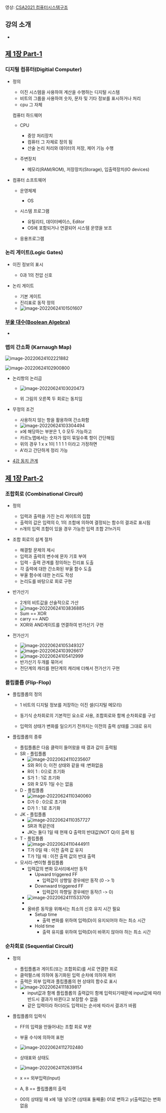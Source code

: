 영상: [CSA2021 컴퓨터시스템구조](https://www.youtube.com/playlist?list=PLc8fQ-m7b1hCHTT7VH2oo0Ng7Et096dYc)

## 강의 소개
- 

## [제 1장 Part-1](https://www.youtube.com/watch?v=SG89LOgT7Vc&list=PLc8fQ-m7b1hCHTT7VH2oo0Ng7Et096dYc&index=2)

### 디지털 컴퓨터(Digitial Computer)

- 정의

  - 이진 시스템을 사용하여 계산을 수행하는 디지털 시스템
  - 비트의 그룹을 사용하여 숫자, 문자 및 기타 정보를 표시하거나 처리
  - cpu 그 자체

  컴퓨터 하드웨어

  - CPU
    - 중앙 처리장치
    - 컴퓨터 그 자체로 정의 됨
    - 산술 논리 처리와 데이터의 저장, 제어 기능 수행

  - 주변장치
    - 메모리(RAM/ROM), 저장장치(Storage), 입출력장치(IO devices)

- 컴퓨터 소프트웨어

  - 운영체제
    - OS

  - 시스템 프로그램
    - 유틸리티, 데이터베이스, Editor
    - OS에 포함되거나 연결되어 시스템 운영을 보조

  - 응용프로그램


### 논리 게이트(Logic Gates)
- 이진 정보의 표시 
  - 0과 1의 전압 신호

- 논리 게이트
  - 기본 게이트
  - 진리표로 동작 정의
  - ![image-20220624101501607](1장-디지털-논리-회로-및-강의소개.assets\image-20220624101501607.png)


### [부울 대수(Boolean Algebra)](/이산-수학/명제,추론,귀납,부울대수/부울-대수.md)

- 

### 맵의 간소화 (Karnaugh Map)

![image-20220624102221882](1장-디지털-논리-회로-및-강의소개.assets\image-20220624102221882.png)

![image-20220624102900800](1장-디지털-논리-회로-및-강의소개.assets\image-20220624102900800.png)

- 논리항의 논리곱

  - ![image-20220624103020473](1장-디지털-논리-회로-및-강의소개.assets\image-20220624103020473.png)

  - 위 그림의 오른쪽 두 회로는 동치임

- 무정의 조건
  - 사용하지 않는 항을 활용하여 간소화함
  - ![image-20220624103304494](1장-디지털-논리-회로-및-강의소개.assets\image-20220624103304494.png)
  - x에 해당하는 부분은 1, 0 모두 가능하고
  - 카르노맵에서는 숫자가 많이 묶일수록 항이 간단해짐
  - 위의 경우 1 x x 1이 1 1 1 1 이라고 가정하면
  - A'라고 간단하게 정리 가능

- [4강 동치 관계](/이산-수학/이산수학-기초/동치-관계.md)

## [제 1장 Part-2](https://www.youtube.com/watch?v=gn5z3Un_qqM&list=PLc8fQ-m7b1hCHTT7VH2oo0Ng7Et096dYc&index=3)

### 조합회로 (Combinational Circuit)
- 정의
  - 입력과 출력을 가진 논리 게이트의 집합
  - 출력의 값은 입력의 0, 1의 조합에 의하여 결정되는 함수의 결과로 표시됨
  - n개의 입력 조합이 있을 경우 가능한 입력 조합 2!!n가지

- 조합 회로의 설계 절차
  - 해결할 문제의 제시
  - 입력과 출력의 변수에 문자 기호 부여
  - 입력 - 출력 관계를 정의하는 진리표 도출
  - 각 출력에 대한 간소화된 부울 함수 도출
  - 부울 함수에 대한 논리도 작성
  - 논리도를 바탕으로 회로 구현

- 반가산기
  - 2개의 비트값을 산술적으로 가산
  - ![image-20220624103836885](1장-디지털-논리-회로-및-강의소개.assets\image-20220624103836885.png)
  - Sum == XOR
  - carry == AND
  - XOR와 AND게이트를 연결하여 반가산기 구현

- 전가산기
  - ![image-20220624105349327](1장-디지털-논리-회로-및-강의소개.assets\image-20220624105349327.png)
  - ![image-20220624103926617](1장-디지털-논리-회로-및-강의소개.assets\image-20220624103926617.png)
  - ![image-20220624105412999](1장-디지털-논리-회로-및-강의소개.assets\image-20220624105412999.png)
  - 반가산기 두개를 묶어서
  - 전단계의 캐리를 현단계의 캐리에 더해서 전가산기 구현 


### 플립플롭 (Flip-Flop)

- 플립플롭의 정의

  - 1 비트의 디지털 정보를 저장하는 이진 셀(디지털 메모리)	

  - 동기식 순차회로의 기본적인 요소로 사용, 조합회로와 함께 순차회로를 구성
  - 입력의 상태가 변화를 일으키기 전까지는 이전의 출력 상태를 그대로 유지

- 플립플롭의 종류

  - 플립플롭은 다음 클럭이 들어왔을 때 결과 값이 출력됨
  - SR - 플립플롭
    - ![image-20220624110235607](1장-디지털-논리-회로-및-강의소개.assets\image-20220624110235607.png)
    - S와 R이 0; 이전 상태와 같을 때 :변화없음
    - R이 1 : 0으로 초기화
    - S가 1 : 1로 초기화
    - S와 R 모두 1일 수는 없음
  - D - 플립플롭
    - ![image-20220624110340060](1장-디지털-논리-회로-및-강의소개.assets\image-20220624110340060.png)
    - D가 0 : 0으로 초기화
    - D가 1 : 1로 초기화
  - JK - 플립플롭
    - ![image-20220624110357727](1장-디지털-논리-회로-및-강의소개.assets\image-20220624110357727.png)
    - SR과 똑같은데
    - JK는 둘다 1일 때 현재 Q 출력의 반대값(NOT Q)이 출력 됨
  - T - 플립플롭
    - ![image-20220624110444911](1장-디지털-논리-회로-및-강의소개.assets\image-20220624110444911.png)
    - T가 0일 때 : 이전 출력 값 유지
    - T가 1일 때 : 이전 출력 값의 반대 출력
  - 모서리-변이형 플립플롭
    - 입력값의 변화 모서리에서만 동작
      - Upward triggered FF
        - 입력값이 상향일 경우에만 동작 (0 -> 1)
      - Downward triggered FF
        - 입력값이 하향일 경우에만 동작(1 -> 0)
    - ![image-20220624111533709](1장-디지털-논리-회로-및-강의소개.assets\image-20220624111533709.png)
    - 
    - 올바른 동작을 위해서는 최소의 신호 유지 시간 필요
      - Setup time
        - 출력 변화를 위하여 입력(D)이 유지되어야 하는 최소 시간
      - Hold time
        - 출력 유지를 위하여 입력(D)이 바뀌지 않아야 하는 최소 시간

### 순차회로 (Sequential Circuit)
- 정의

  - 플립플롭과 게이트(또는 조합회로)를 서로 연결한 회로
  - 클럭펄스에 의하여 동기화된 입력 순차에 의하여 제어
  - 출력은 외부 입력과 플립플롭의 현 상태의 함수로 표시
  - ![image-20220624111839817](1장-디지털-논리-회로-및-강의소개.assets\image-20220624111839817.png)
    - input값과 함께 플립플롭의 출력값이 함께 입력되기때문에 input값에 따라 반드시 결과가 바뀐다고 보장할 수 없음
    - 같은 입력이라 하더라도 입력되는 순서에 따라서 결과가 바뀜

- 플립플롭의 입력식

  - FF의 입력을 만들어내는 조합 회로 부분
  - 부울 수식에 의하여 표현
  - ![image-20220624112702480](1장-디지털-논리-회로-및-강의소개.assets\image-20220624112702480.png)
  - 상태표와 상태도
  - ![image-20220624112639154](1장-디지털-논리-회로-및-강의소개.assets\image-20220624112639154.png)

  - x == 외부입력(Input)
  - A, B == 플립플롭의 출력
  - 00의 상태일 때 x에 1을 넣으면 (상태표 둘째줄) 01로 변하고 y(출력값)는 변화 없음

  